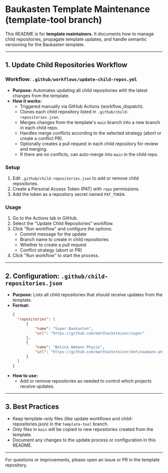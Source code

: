 # Baukasten Template Maintenance (template-tool branch)

This README is for **template maintainers**. It documents how to manage child repositories, propagate template updates, and handle semantic versioning for the Baukasten template.

---

## 1. Update Child Repositories Workflow

### Workflow: `.github/workflows/update-child-repos.yml`

- **Purpose:** Automates updating all child repositories with the latest changes from the template.
- **How it works:**
  - Triggered manually via GitHub Actions (workflow_dispatch).
  - Clones each child repository listed in `.github/child-repositories.json`.
  - Merges changes from the template's `main` branch into a new branch in each child repo.
  - Handles merge conflicts according to the selected strategy (abort or create a conflict PR).
  - Optionally creates a pull request in each child repository for review and merging.
  - If there are no conflicts, can auto-merge into `main` in the child repo.

### Setup

1. Edit `.github/child-repositories.json` to add or remove child repositories.
2. Create a Personal Access Token (PAT) with `repo` permissions.
3. Add the token as a repository secret named `PAT_TOKEN`.

### Usage

1. Go to the Actions tab in GitHub.
2. Select the "Update Child Repositories" workflow.
3. Click "Run workflow" and configure the options:
   - Commit message for the update
   - Branch name to create in child repositories
   - Whether to create a pull request
   - Conflict strategy (abort or PR)
4. Click "Run workflow" to start the process.

---

## 2. Configuration: `.github/child-repositories.json`

- **Purpose:** Lists all child repositories that should receive updates from the template.
- **Format:**
  ```json
  {
  	"repositories": [
  		{
  			"name": "Super Baukasten",
  			"url": "https://github.com/matthacksteiner/super"
  		},
  		{
  			"name": "Betina Ammann Physio",
  			"url": "https://github.com/matthacksteiner/betinaamann-physio.at"
  		}
  	]
  }
  ```
- **How to use:**
  - Add or remove repositories as needed to control which projects receive updates.

---

## 3. Best Practices

- Keep template-only files (like update workflows and child-repositories.json) in the `template-tool` branch.
- Only files in `main` will be copied to new repositories created from the template.
- Document any changes to the update process or configuration in this README.

---

For questions or improvements, please open an issue or PR in the template repository.
